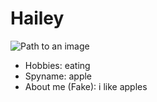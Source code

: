 # Hailey

![Path to an image](happiness.jpg)

- Hobbies: eating
- Spyname: apple
- About me (Fake): i like apples